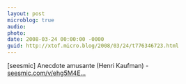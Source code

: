 ```yaml
---
layout: post
microblog: true
audio: 
photo: 
date: 2008-03-24 00:00:00 -0000
guid: http://xtof.micro.blog/2008/03/24/t776346723.html
---
```

[seesmic]  Anecdote amusante (Henri Kaufman) - [seesmic.com/v/ehg5M4E...](http://seesmic.com/v/ehg5M4E8ta)
